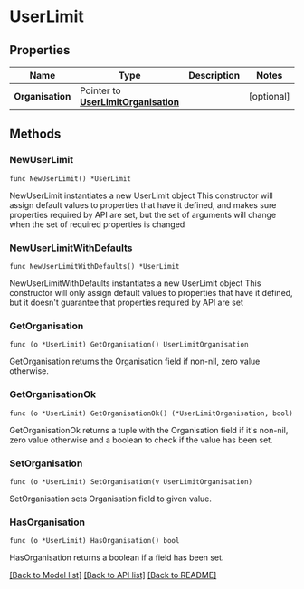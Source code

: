 # UserLimit

## Properties

Name | Type | Description | Notes
------------ | ------------- | ------------- | -------------
**Organisation** | Pointer to [**UserLimitOrganisation**](UserLimitOrganisation.md) |  | [optional] 

## Methods

### NewUserLimit

`func NewUserLimit() *UserLimit`

NewUserLimit instantiates a new UserLimit object
This constructor will assign default values to properties that have it defined,
and makes sure properties required by API are set, but the set of arguments
will change when the set of required properties is changed

### NewUserLimitWithDefaults

`func NewUserLimitWithDefaults() *UserLimit`

NewUserLimitWithDefaults instantiates a new UserLimit object
This constructor will only assign default values to properties that have it defined,
but it doesn't guarantee that properties required by API are set

### GetOrganisation

`func (o *UserLimit) GetOrganisation() UserLimitOrganisation`

GetOrganisation returns the Organisation field if non-nil, zero value otherwise.

### GetOrganisationOk

`func (o *UserLimit) GetOrganisationOk() (*UserLimitOrganisation, bool)`

GetOrganisationOk returns a tuple with the Organisation field if it's non-nil, zero value otherwise
and a boolean to check if the value has been set.

### SetOrganisation

`func (o *UserLimit) SetOrganisation(v UserLimitOrganisation)`

SetOrganisation sets Organisation field to given value.

### HasOrganisation

`func (o *UserLimit) HasOrganisation() bool`

HasOrganisation returns a boolean if a field has been set.


[[Back to Model list]](../README.md#documentation-for-models) [[Back to API list]](../README.md#documentation-for-api-endpoints) [[Back to README]](../README.md)


